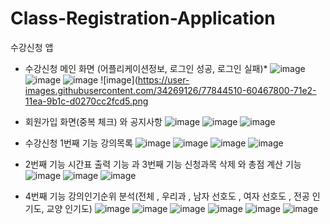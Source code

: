 # Class-Registration-Application
수강신청 앱

* 수강신청 메인 화면 (어플리케이션정보, 로그인 성공, 로그인 실패)*
![image](https://user-images.githubusercontent.com/34269126/77844473-2ffed980-71e2-11ea-809c-69282508cdf7.png)
![image](https://user-images.githubusercontent.com/34269126/77844494-4efd6b80-71e2-11ea-9c95-77caab8c6e37.png)
![image](https://user-images.githubusercontent.com/34269126/77844503-5ae92d80-71e2-11ea-98bf-3f0a6989d1a7.png)
![image](https://user-images.githubusercontent.com/34269126/77844510-60467800-71e2-11ea-9b1c-d0270cc2fcd5.png

* 회원가입 화면(중복 체크) 와 공지사항 
![image](https://user-images.githubusercontent.com/34269126/77844520-748a7500-71e2-11ea-8ad0-314c2319a4ce.png)
![image](https://user-images.githubusercontent.com/34269126/77844528-7bb18300-71e2-11ea-8f59-489f0f0b8719.png)
![image](https://user-images.githubusercontent.com/34269126/77844532-80763700-71e2-11ea-858b-6449ae2b474c.png)
* 수강신청 1번째 기능 강의목록 
![image](https://user-images.githubusercontent.com/34269126/77844534-8704ae80-71e2-11ea-807c-229feb899e7c.png)
![image](https://user-images.githubusercontent.com/34269126/77844541-8bc96280-71e2-11ea-94b6-d5e47adef965.png)
![image](https://user-images.githubusercontent.com/34269126/77844548-92f07080-71e2-11ea-9582-e77dd04a1bc3.png)
![image](https://user-images.githubusercontent.com/34269126/77844552-971c8e00-71e2-11ea-8985-ffee7970e251.png)
* 2번째 기능 시간표 출력 기능  과  3번째 기능 신청과목  삭제 와  총점 계산 기능
![image](https://user-images.githubusercontent.com/34269126/77844570-aef41200-71e2-11ea-9815-0658528d8f43.png)
![image](https://user-images.githubusercontent.com/34269126/77844574-b3202f80-71e2-11ea-8072-20175bc172da.png)
![image](https://user-images.githubusercontent.com/34269126/77844578-b9161080-71e2-11ea-83d1-65924023d575.png)
* 4번째 기능 강의인기순위 분석(전체 , 우리과 , 남자 선호도 , 여자 선호도 , 전공 인기도, 교양 인기도)
![image](https://user-images.githubusercontent.com/34269126/77844583-c501d280-71e2-11ea-9c28-acac33d1c519.png)
![image](https://user-images.githubusercontent.com/34269126/77844589-ccc17700-71e2-11ea-807a-3d0317cc3729.png)
![image](https://user-images.githubusercontent.com/34269126/77844595-d34fee80-71e2-11ea-8534-31115fec260b.png)
![image](https://user-images.githubusercontent.com/34269126/77844601-d945cf80-71e2-11ea-861d-b83331a1725e.png)
![image](https://user-images.githubusercontent.com/34269126/77844603-dd71ed00-71e2-11ea-8ae8-cb392b69a01f.png)
![image](https://user-images.githubusercontent.com/34269126/77844606-e2cf3780-71e2-11ea-980f-1c738a56e11a.png)

